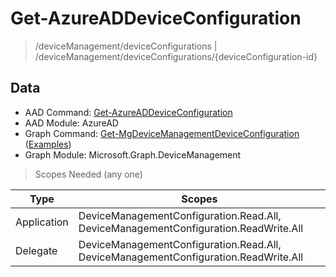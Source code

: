 # Get-AzureADDeviceConfiguration

> /deviceManagement/deviceConfigurations | /deviceManagement/deviceConfigurations/{deviceConfiguration-id}

## Data

+ AAD Command: [Get-AzureADDeviceConfiguration](https://docs.microsoft.com/en-us/powershell/module/AzureAD/Get-AzureADDeviceConfiguration)
+ AAD Module: AzureAD
+ Graph Command: [Get-MgDeviceManagementDeviceConfiguration](https://docs.microsoft.com/en-us/powershell/module/Microsoft.Graph.DeviceManagement/Get-MgDeviceManagementDeviceConfiguration) ([Examples](https://github.com/orgs/msgraph/discussions?discussions_q=Get-MgDeviceManagementDeviceConfiguration))
+ Graph Module: Microsoft.Graph.DeviceManagement

> Scopes Needed (any one)

|Type|Scopes|
|---|---|
|Application|DeviceManagementConfiguration.Read.All, DeviceManagementConfiguration.ReadWrite.All|
|Delegate|DeviceManagementConfiguration.Read.All, DeviceManagementConfiguration.ReadWrite.All|

